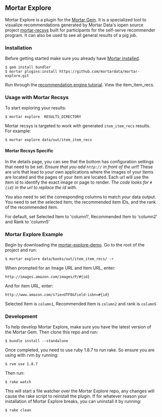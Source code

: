 ## Mortar Explore

Mortar Explore is a plugin for the [Mortar Gem](https://github.com/mortardata/mortar). It is a specialized tool to visualize recommendations generated by Mortar Data's iopen source project [mortar-recsys](https://github.com/mortardata/mortar-recsys) built for participants for the self-serve recommender program.  It can also be used to see all general results of a pig job.


### Installation 

Before getting started make sure you already have [Mortar installed](http://help.mortardata.com/reference/mortar_project_reference/install_mortar_development_framework).

```
$ gem install bundler
$ mortar plugins:install https://github.com/mortardata/mortar-explore.git
```

Run through the [recommendation engine tutorial](http://help.mortardata.com/data_apps/recommendation_engine). View the item\_item\_recs.

### Usage with Mortar Recsys

To start exploring your results:

```
$ mortar explore  RESULTS_DIRECTORY
```

Mortar recsys is targeted to work with generated `item_item_recs` results. For example:

```
$ mortar explore data/out/item_item_recs
```

#### Mortar Recsys Specific 

In the details page, you can see that the bottom has configuration settings that need to be set.  *Ensure that you add `http://` in front of the url!!*   These are urls that lead to your own applications where the images of your items are located and the pages of your item are located.  Each url will use the item id to identify the exact image or page to render.  *The code looks for `#{id}` in the url to replace the id with.*  

You also need to set the corresponding columns to match your data output.  You need to set the selected item, the recommended item IDs, and the rank of the recommended item.  

For default, set Selected Item to 'column1', Recommended Item to 'column2' and Rank to 'column5'

### Mortar Explore Example

Begin by downloading the [mortar-explore-demo](https://github.com/mortarcode/mortar-explore-demo).  Go to the root of the project and run:
```
$ mortar explore data/books/out/item_item_recs/ -r
```

When prompted for an Image URL and Item URL, enter:
```
http://images.amazon.com/images/P/#{id}
```
And for item URL, enter:
```
http://www.amazon.com/s?ie=UTF8&field-isbn=#{id}
```

Selected Item is `column1`, Recommended Item is `column2` and rank is `column5`

### Development 

To help develop Mortar Explore, make sure you have the latest version of the Mortar Gem. Then clone this repo and run:


```
$ bundle install --standalone

```
Once completed, you need to use ruby 1.8.7 to run rake.  So ensure you are using with rvm by running:


```
$ rvm use 1.8.7
```

Then run:

```
$ rake watch
```

This will start a file watcher over the Mortar Explore repo, any changes will cause the rake script to reinstall the plugin. If for whatever reason your installation of Mortar Explore breaks, you can uninstall it by running:

```
$ rake clean
```
